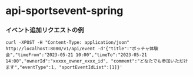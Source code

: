 # api-sportsevent-spring


### イベント追加リクエストの例
```
curl -XPOST -H "Content-Type: application/json"  http://localhost:8080/v1/api/event -d'{"title":"ボッチャ体験会","timeFrom":"2023-05-21 10:00","timeTo":"2023-05-21 14:00","ownerId":"xxxxx_owner_xxxx_id", "comment":"どなたでも参加いただけます","eventType":1, "sportEventIdList":[1]}'
```
